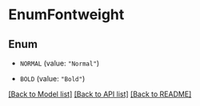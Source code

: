# EnumFontweight

## Enum


* `NORMAL` (value: `"Normal"`)

* `BOLD` (value: `"Bold"`)


[[Back to Model list]](../README.md#documentation-for-models) [[Back to API list]](../README.md#documentation-for-api-endpoints) [[Back to README]](../README.md)


